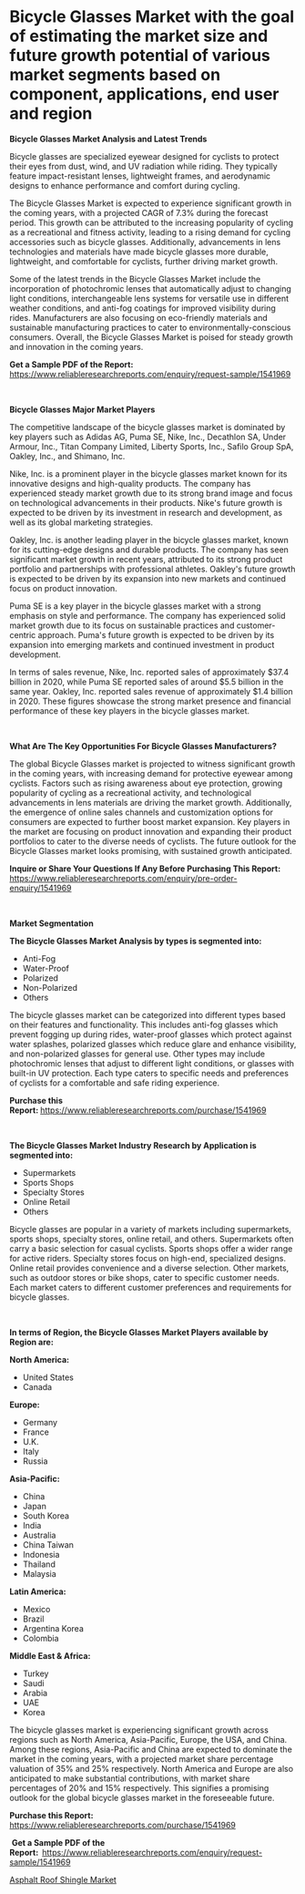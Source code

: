 <p><h1>Bicycle Glasses Market with the goal of estimating the market size and future growth potential of various market segments based on component, applications, end user and region</h1></p><p><strong>Bicycle Glasses Market Analysis and Latest Trends</strong></p>
<p><p>Bicycle glasses are specialized eyewear designed for cyclists to protect their eyes from dust, wind, and UV radiation while riding. They typically feature impact-resistant lenses, lightweight frames, and aerodynamic designs to enhance performance and comfort during cycling.</p><p>The Bicycle Glasses Market is expected to experience significant growth in the coming years, with a projected CAGR of 7.3% during the forecast period. This growth can be attributed to the increasing popularity of cycling as a recreational and fitness activity, leading to a rising demand for cycling accessories such as bicycle glasses. Additionally, advancements in lens technologies and materials have made bicycle glasses more durable, lightweight, and comfortable for cyclists, further driving market growth.</p><p>Some of the latest trends in the Bicycle Glasses Market include the incorporation of photochromic lenses that automatically adjust to changing light conditions, interchangeable lens systems for versatile use in different weather conditions, and anti-fog coatings for improved visibility during rides. Manufacturers are also focusing on eco-friendly materials and sustainable manufacturing practices to cater to environmentally-conscious consumers. Overall, the Bicycle Glasses Market is poised for steady growth and innovation in the coming years.</p></p>
<p><strong>Get a Sample PDF of the Report:&nbsp;</strong> <a href="https://www.reliableresearchreports.com/enquiry/request-sample/1541969">https://www.reliableresearchreports.com/enquiry/request-sample/1541969</a></p>
<p>&nbsp;</p>
<p><strong>Bicycle Glasses Major Market Players</strong></p>
<p><p>The competitive landscape of the bicycle glasses market is dominated by key players such as Adidas AG, Puma SE, Nike, Inc., Decathlon SA, Under Armour, Inc., Titan Company Limited, Liberty Sports, Inc., Safilo Group SpA, Oakley, Inc., and Shimano, Inc.</p><p>Nike, Inc. is a prominent player in the bicycle glasses market known for its innovative designs and high-quality products. The company has experienced steady market growth due to its strong brand image and focus on technological advancements in their products. Nike's future growth is expected to be driven by its investment in research and development, as well as its global marketing strategies.</p><p>Oakley, Inc. is another leading player in the bicycle glasses market, known for its cutting-edge designs and durable products. The company has seen significant market growth in recent years, attributed to its strong product portfolio and partnerships with professional athletes. Oakley's future growth is expected to be driven by its expansion into new markets and continued focus on product innovation.</p><p>Puma SE is a key player in the bicycle glasses market with a strong emphasis on style and performance. The company has experienced solid market growth due to its focus on sustainable practices and customer-centric approach. Puma's future growth is expected to be driven by its expansion into emerging markets and continued investment in product development.</p><p>In terms of sales revenue, Nike, Inc. reported sales of approximately $37.4 billion in 2020, while Puma SE reported sales of around $5.5 billion in the same year. Oakley, Inc. reported sales revenue of approximately $1.4 billion in 2020. These figures showcase the strong market presence and financial performance of these key players in the bicycle glasses market.</p></p>
<p>&nbsp;</p>
<p><strong>What Are The Key Opportunities For Bicycle Glasses Manufacturers?</strong></p>
<p><p>The global Bicycle Glasses market is projected to witness significant growth in the coming years, with increasing demand for protective eyewear among cyclists. Factors such as rising awareness about eye protection, growing popularity of cycling as a recreational activity, and technological advancements in lens materials are driving the market growth. Additionally, the emergence of online sales channels and customization options for consumers are expected to further boost market expansion. Key players in the market are focusing on product innovation and expanding their product portfolios to cater to the diverse needs of cyclists. The future outlook for the Bicycle Glasses market looks promising, with sustained growth anticipated.</p></p>
<p><strong>Inquire or Share Your Questions If Any Before Purchasing This Report:</strong> <a href="https://www.reliableresearchreports.com/enquiry/pre-order-enquiry/1541969">https://www.reliableresearchreports.com/enquiry/pre-order-enquiry/1541969</a></p>
<p>&nbsp;</p>
<p><strong>Market Segmentation</strong></p>
<p><strong>The Bicycle Glasses Market Analysis by types is segmented into:</strong></p>
<p><ul><li>Anti-Fog</li><li>Water-Proof</li><li>Polarized</li><li>Non-Polarized</li><li>Others</li></ul></p>
<p><p>The bicycle glasses market can be categorized into different types based on their features and functionality. This includes anti-fog glasses which prevent fogging up during rides, water-proof glasses which protect against water splashes, polarized glasses which reduce glare and enhance visibility, and non-polarized glasses for general use. Other types may include photochromic lenses that adjust to different light conditions, or glasses with built-in UV protection. Each type caters to specific needs and preferences of cyclists for a comfortable and safe riding experience.</p></p>
<p><strong>Purchase this Report:&nbsp;</strong><a href="https://www.reliableresearchreports.com/purchase/1541969">https://www.reliableresearchreports.com/purchase/1541969</a></p>
<p>&nbsp;</p>
<p><strong>The Bicycle Glasses Market Industry Research by Application is segmented into:</strong></p>
<p><ul><li>Supermarkets</li><li>Sports Shops</li><li>Specialty Stores</li><li>Online Retail</li><li>Others</li></ul></p>
<p><p>Bicycle glasses are popular in a variety of markets including supermarkets, sports shops, specialty stores, online retail, and others. Supermarkets often carry a basic selection for casual cyclists. Sports shops offer a wider range for active riders. Specialty stores focus on high-end, specialized designs. Online retail provides convenience and a diverse selection. Other markets, such as outdoor stores or bike shops, cater to specific customer needs. Each market caters to different customer preferences and requirements for bicycle glasses.</p></p>
<p>&nbsp;</p>
<p><strong>In terms of Region, the Bicycle Glasses Market Players available by Region are:</strong></p>
<p>
    <p> <strong> North America: </strong>
        <ul>
            <li>United States</li>
            <li>Canada</li>
        </ul>
        </p> 
    <p> <strong> Europe: </strong>
        <ul>
            <li>Germany</li>
            <li>France</li>
            <li>U.K.</li>
            <li>Italy</li>
            <li>Russia</li>
        </ul>
        </p> 
    <p> <strong> Asia-Pacific: </strong>
        <ul>
            <li>China</li>
            <li>Japan</li>
            <li>South Korea</li>
            <li>India</li>
            <li>Australia</li>
            <li>China Taiwan</li>
            <li>Indonesia</li>
            <li>Thailand</li>
            <li>Malaysia</li>
        </ul>
        </p> 
    <p> <strong> Latin America: </strong>
        <ul>
            <li>Mexico</li>
            <li>Brazil</li>
            <li>Argentina Korea</li>
            <li>Colombia</li>
        </ul>
        </p> 
    <p> <strong> Middle East & Africa: </strong>
        <ul>
            <li>Turkey</li>
            <li>Saudi</li>
            <li>Arabia</li>
            <li>UAE</li>
            <li>Korea</li>
        </ul>
    </p>
    </p>
<p><p>The bicycle glasses market is experiencing significant growth across regions such as North America, Asia-Pacific, Europe, the USA, and China. Among these regions, Asia-Pacific and China are expected to dominate the market in the coming years, with a projected market share percentage valuation of 35% and 25% respectively. North America and Europe are also anticipated to make substantial contributions, with market share percentages of 20% and 15% respectively. This signifies a promising outlook for the global bicycle glasses market in the foreseeable future.</p></p>
<p><strong>Purchase this Report: </strong><a href="https://www.reliableresearchreports.com/purchase/1541969">https://www.reliableresearchreports.com/purchase/1541969</a></p>
<p>&nbsp;<strong>Get a Sample PDF of the Report:&nbsp;&nbsp;</strong><a href="https://www.reliableresearchreports.com/enquiry/request-sample/1541969">https://www.reliableresearchreports.com/enquiry/request-sample/1541969</a></p>
<p><strong></strong></p>
<p><p><a href="https://github.com/RickHolmes3/Market-Research-Report-List-4/blob/main/asphalt-roof-shingle-market.md">Asphalt Roof Shingle Market</a></p></p>